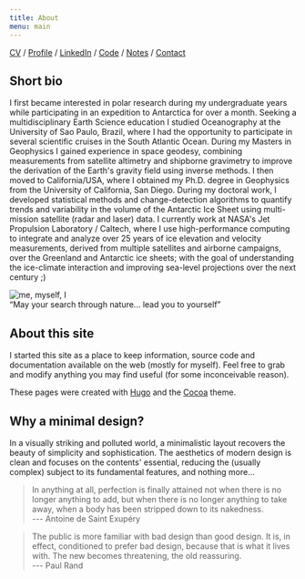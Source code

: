 ```yaml
---
title: About
menu: main
---
```


[CV](https://github.com/fspaolo/cv/blob/master/paolo_cv.pdf) / 
[Profile](https://science.jpl.nasa.gov/people/Serrano%20Paolo) /
[LinkedIn](//linkedin.com/in/fspaolo) /
[Code](https://github.com/fspaolo/) / 
[Notes](https://gist.github.com/fspaolo/) /
[Contact](mailto:fspaolo@gmail.com)


## Short bio

I first became interested in polar research during my undergraduate years while participating in an expedition to Antarctica for over a month. Seeking a multidisciplinary Earth Science education I studied Oceanography at the University of Sao Paulo, Brazil, where I had the opportunity to participate in several scientific cruises in the South Atlantic Ocean. During my Masters in Geophysics I gained experience in space geodesy, combining measurements from satellite altimetry and shipborne gravimetry to improve the derivation of the Earth's gravity field using inverse methods. I then moved to California/USA, where I obtained my Ph.D. degree in Geophysics from the University of California, San Diego. During my doctoral work, I developed statistical methods and change-detection algorithms to quantify trends and variability in the volume of the Antarctic Ice Sheet using multi-mission satellite (radar and laser) data. I currently work at NASA's Jet Propulsion Laboratory / Caltech, where I use high-performance computing to integrate and analyze over 25 years of ice elevation and velocity measurements, derived from multiple satellites and airborne campaigns, over the Greenland and Antarctic ice sheets; with the goal of understanding the ice-climate interaction and improving sea-level projections over the next century ;)

![me, myself, I](/img/me_in_san_bernardino.png)  
“May your search through nature... lead you to yourself”


## About this site

I started this site as a place to keep information, source code and documentation available on the web (mostly for myself). Feel free to grab and modify anything you may find useful (for some inconceivable reason).

These pages were created with [Hugo](https://gohugo.io/) and the [Cocoa](https://github.com/nishanths/cocoa-hugo-theme) theme.


## Why a minimal design?

In a visually striking and polluted world, a minimalistic layout recovers the beauty of simplicity and sophistication. The aesthetics of modern design is clean and focuses on the contents' essential, reducing the (usually complex) subject to its fundamental features, and nothing more...

> In anything at all, perfection is finally attained not when there is no longer anything to add, but when there is no longer anything to take away, when a body has been stripped down to its nakedness.  
--- Antoine de Saint Exupéry  


> The public is more familiar with bad design than good design. It is, in effect, conditioned to prefer bad design, because that is what it lives with. The new becomes threatening, the old reassuring.  
--- Paul Rand

